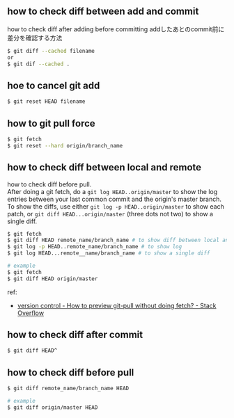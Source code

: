 ## how to check diff between add and commit
how to check diff after adding before committing 
addしたあとのcommit前に差分を確認する方法
```bash
$ git diff --cached filename
or
$ git dif --cached .
```

## hoe to cancel git add
```bash
$ git reset HEAD filename
```

## how to git pull force
```bash
$ git fetch
$ git reset --hard origin/branch_name
```

## how to check diff between local and remote
how to check diff before pull. \
After doing a git fetch, do a `git log HEAD..origin/master` to show the log entries between your last common commit and the origin's master branch.
To show the diffs, use either `git log -p HEAD..origin/master` to show each patch,
or `git diff HEAD...origin/master` (three dots not two) to show a single diff.
```bash
$ git fetch
$ git diff HEAD remote_name/branch_name # to show diff between local and remote
$ git log -p HEAD..remote_name/branch_name # to show log
$ git log HEAD...remote__name/branch_name # to show a single diff

# example
$ git fetch
$ git diff HEAD origin/master
```
ref:
- [version control - How to preview git-pull without doing fetch? - Stack Overflow](https://stackoverflow.com/questions/180272/how-to-preview-git-pull-without-doing-fetch)

## how to check diff after commit
```bash
$ git diff HEAD^
```

## how to check diff before pull
```bash
$ git diff remote_name/branch_name HEAD 

# example
$ git diff origin/master HEAD 
```
